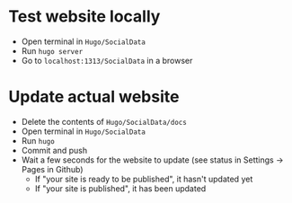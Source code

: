 # Test website locally
- Open terminal in `Hugo/SocialData`
- Run `hugo server`
- Go to `localhost:1313/SocialData` in a browser

# Update actual website
- Delete the contents of `Hugo/SocialData/docs`
- Open terminal in `Hugo/SocialData`
- Run `hugo`
- Commit and push
- Wait a few seconds for the website to update (see status in Settings -> Pages in Github)
    - If "your site is ready to be published", it hasn't updated yet
    - If "your site is published", it has been updated
